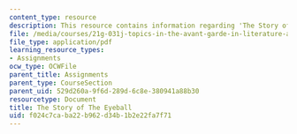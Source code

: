 ```yaml
---
content_type: resource
description: This resource contains information regarding 'The Story of The Eyeball'.
file: /media/courses/21g-031j-topics-in-the-avant-garde-in-literature-and-cinema-spring-2003/f024c7caba22b962d34b1b2e22fa7f71_MIT21G_031JS03_thestoryey.pdf
file_type: application/pdf
learning_resource_types:
- Assignments
ocw_type: OCWFile
parent_title: Assignments
parent_type: CourseSection
parent_uid: 529d260a-9f6d-289d-6c8e-380941a88b30
resourcetype: Document
title: The Story of The Eyeball
uid: f024c7ca-ba22-b962-d34b-1b2e22fa7f71
---
```

